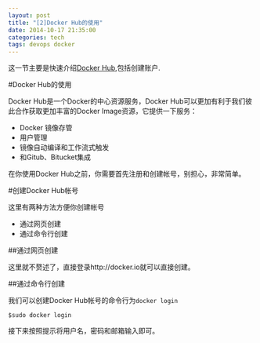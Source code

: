 ```yaml
---
layout: post
title: "[2]Docker Hub的使用"
date: 2014-10-17 21:35:00
categories: tech
tags: devops docker
---
```



这一节主要是快速介绍[Docker Hub](https://hub.docker.com/),包括创建账户.

#Docker Hub的使用


Docker Hub是一个Docker的中心资源服务，Docker Hub可以更加有利于我们彼此合作获取更加丰富的Docker Image资源，它提供一下服务：

- Docker 镜像存管
- 用户管理
- 镜像自动编译和工作流式触发
- 和Gitub、Bitucket集成

在你使用Docker Hub之前，你需要首先注册和创建帐号，别担心，非常简单。

#创建Docker Hub帐号

这里有两种方法方便你创建帐号

- 通过网页创建
- 通过命令行创建

##通过网页创建

这里就不赘述了，直接登录http://docker.io就可以直接创建。

##通过命令行创建

我们可以创建Docker Hub帐号的命令行为`docker login`

```
$sudo docker login
```

接下来按照提示将用户名，密码和邮箱输入即可。